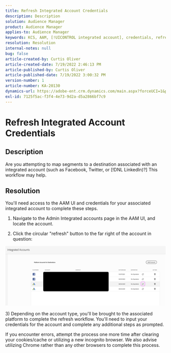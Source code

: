 ```yaml
---
title: Refresh Integrated Account Credentials
description: Description
solution: Audience Manager
product: Audience Manager
applies-to: Audience Manager
keywords: KCS, AAM, [!UICONTROL integrated account], credentials, refresh, destinations, twitter, facebook, linkedin
resolution: Resolution
internal-notes: null
bug: false
article-created-by: Curtis Oliver
article-created-date: 7/19/2022 2:46:13 PM
article-published-by: Curtis Oliver
article-published-date: 7/19/2022 3:00:32 PM
version-number: 1
article-number: KA-20130
dynamics-url: https://adobe-ent.crm.dynamics.com/main.aspx?forceUCI=1&pagetype=entityrecord&etn=knowledgearticle&id=58ec9386-7107-ed11-82e4-00224809a9e0
exl-id: 7125f5ac-f3f4-4e73-9d2a-d5a2866bf7c9
---
```

# Refresh Integrated Account Credentials

## Description


Are you attempting to map segments to a destination associated with an integrated account (such as Facebook, Twitter, or [!DNL LinkedIn)?] This workflow may help.


## Resolution


You'll need access to the AAM UI and credentials for your associated integrated account to complete these steps.



1) Navigate to the Admin  Integrated accounts page in the AAM UI, and locate the account.

2) Click the circular "refresh" button to the far right of the account in question:

![](assets/6e040206-7307-ed11-82e4-00224809a9e0.png)

&#x200B;3) Depending on the account type, you'll be brought to the associated platform to complete the refresh workflow. You'll need to input your credentials for the account and complete any additional steps as prompted.

If you encounter errors, attempt the process one more time after clearing your cookies/cache or utilizing a new incognito browser. We also advise utilizing Chrome rather than any other browsers to complete this process.
